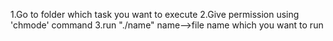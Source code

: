1.Go to folder which task you want to execute
2.Give permission using 'chmode' command
3.run "./name" name-->file name which you want to run
